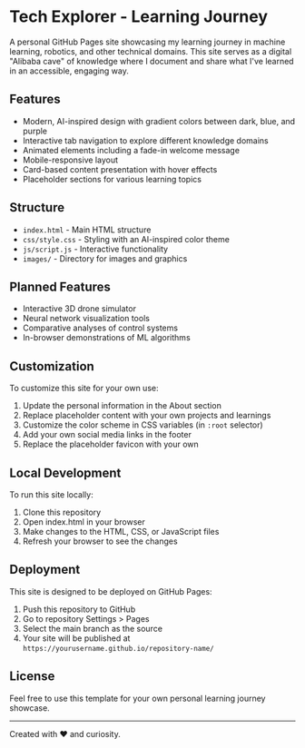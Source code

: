 # Tech Explorer - Learning Journey

A personal GitHub Pages site showcasing my learning journey in machine learning, robotics, and other technical domains. This site serves as a digital "Alibaba cave" of knowledge where I document and share what I've learned in an accessible, engaging way.

## Features

- Modern, AI-inspired design with gradient colors between dark, blue, and purple
- Interactive tab navigation to explore different knowledge domains
- Animated elements including a fade-in welcome message
- Mobile-responsive layout
- Card-based content presentation with hover effects
- Placeholder sections for various learning topics

## Structure

- `index.html` - Main HTML structure
- `css/style.css` - Styling with an AI-inspired color theme
- `js/script.js` - Interactive functionality
- `images/` - Directory for images and graphics

## Planned Features

- Interactive 3D drone simulator
- Neural network visualization tools
- Comparative analyses of control systems
- In-browser demonstrations of ML algorithms

## Customization

To customize this site for your own use:

1. Update the personal information in the About section
2. Replace placeholder content with your own projects and learnings
3. Customize the color scheme in CSS variables (in `:root` selector)
4. Add your own social media links in the footer
5. Replace the placeholder favicon with your own

## Local Development

To run this site locally:

1. Clone this repository
2. Open index.html in your browser
3. Make changes to the HTML, CSS, or JavaScript files
4. Refresh your browser to see the changes

## Deployment

This site is designed to be deployed on GitHub Pages:

1. Push this repository to GitHub
2. Go to repository Settings > Pages
3. Select the main branch as the source
4. Your site will be published at `https://yourusername.github.io/repository-name/`

## License

Feel free to use this template for your own personal learning journey showcase.

---

Created with ❤️ and curiosity.